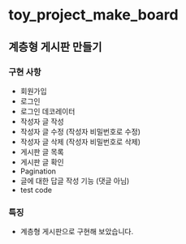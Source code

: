 # toy_project_make_board

## 계층형 게시판 만들기

### 구현 사항
- 회원가입
- 로그인
- 로그인 데코레이터
- 작성자 글 작성
- 작성자 글 수정 (작성자 비밀번호로 수정)
- 작성자 글 삭제 (작성자 비밀번호로 삭제)
- 게시판 글 목록
- 게시판 글 확인
- Pagination
- 글에 대한 답글 작성 기능 (댓글 아님)
- test code

### 특징
- 계층형 게시판으로 구현해 보았습니다.
